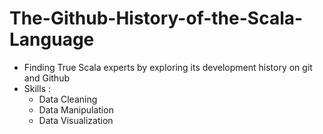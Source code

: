 # The-Github-History-of-the-Scala-Language

- Finding True Scala experts by exploring its development history on git and Github
- Skills :
  - Data Cleaning
  - Data Manipulation
  - Data Visualization
